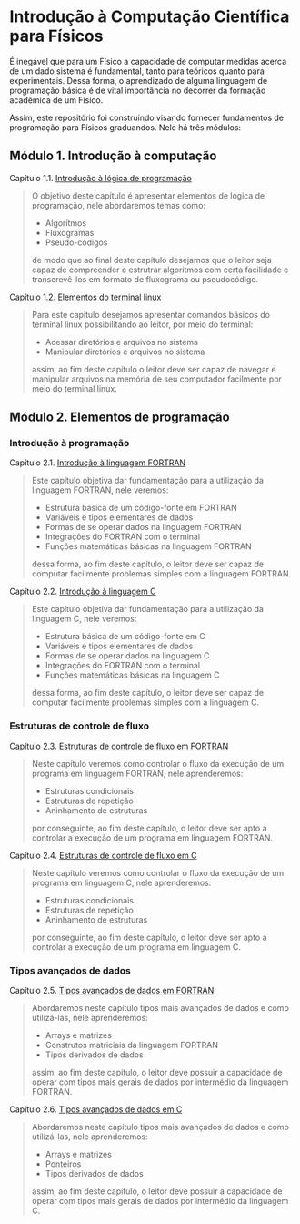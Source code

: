 #   Introdução à Computação Científica para Físicos

É inegável que para um Físico a capacidade de computar medidas acerca de um dado sistema é fundamental, tanto para teóricos quanto para experimentais. Dessa forma, o aprendizado de alguma linguagem de programação básica é de vital importância no decorrer da formação acadêmica de um Físico.

Assim, este repositório foi construindo visando fornecer fundamentos de programação para Físicos graduandos. Nele há três módulos:

##  Módulo 1. Introdução à computação

Capítulo 1.1. [Introdução à lógica de programação](./1/1/main.md)

> O objetivo deste capítulo é apresentar elementos de lógica de programação, nele abordaremos temas como:
> 
> - Algorítmos
> - Fluxogramas
> - Pseudo-códigos
> 
> de modo que ao final deste capítulo desejamos que o leitor seja capaz de compreender e estrutrar algoritmos com certa facilidade e transcrevê-los em formato de fluxograma ou pseudocódigo.

Capítulo 1.2. [Elementos do terminal linux](./1/2/main.md)

> Para este capítulo desejamos apresentar comandos básicos do terminal linux possibilitando ao leitor, por meio do terminal:
> 
> - Acessar diretórios e arquivos no sistema
> - Manipular diretórios e arquivos no sistema
> 
> assim, ao fim deste capítulo o leitor deve ser capaz de navegar e manipular arquivos na memória de seu computador facilmente por meio do terminal linux.
## Módulo 2. Elementos de programação

### Introdução à programação

Capítulo 2.1. [Introdução à linguagem FORTRAN](./FORTRAN/1/main.md)

> Este capítulo objetiva dar fundamentação para a utilização da linguagem FORTRAN, nele veremos:
> 
> - Estrutura básica de um código-fonte em FORTRAN
> - Variáveis e tipos elementares de dados
> - Formas de se operar dados na linguagem FORTRAN
> - Integrações do FORTRAN com o terminal
> - Funções matemáticas básicas na linguagem FORTRAN
>
> dessa forma, ao fim deste capítulo, o leitor deve ser capaz de computar facilmente problemas simples com a linguagem FORTRAN.

Capítulo 2.2. [Introdução à linguagem C](./C/1/main.md)

> Este capítulo objetiva dar fundamentação para a utilização da linguagem C, nele veremos:
> 
> - Estrutura básica de um código-fonte em C
> - Variáveis e tipos elementares de dados
> - Formas de se operar dados na linguagem C
> - Integrações do FORTRAN com o terminal
> - Funções matemáticas básicas na linguagem C
>
> dessa forma, ao fim deste capítulo, o leitor deve ser capaz de computar facilmente problemas simples com a linguagem C.

### Estruturas de controle de fluxo

Capítulo 2.3. [Estruturas de controle de fluxo em FORTRAN](./FORTRAN/2/main.md)

> Neste capítulo veremos como controlar o fluxo da execução de um programa em linguagem FORTRAN, nele aprenderemos:
>
> - Estruturas condicionais
> - Estruturas de repetição
> - Aninhamento de estruturas
>
> por conseguinte, ao fim deste capítulo, o leitor deve ser apto a controlar a execução de um programa em linguagem FORTRAN.

Capítulo 2.4. [Estruturas de controle de fluxo em C](./C/2/main.md)

> Neste capítulo veremos como controlar o fluxo da execução de um programa em linguagem C, nele aprenderemos:
>
> - Estruturas condicionais
> - Estruturas de repetição
> - Aninhamento de estruturas
>
> por conseguinte, ao fim deste capítulo, o leitor deve ser apto a controlar a execução de um programa em linguagem C.

### Tipos avançados de dados

Capítulo 2.5. [Tipos avançados de dados em FORTRAN](./FORTRAN/3/main.md)

> Abordaremos neste capítulo tipos mais avançados de dados e como utilizá-las, nele aprenderemos:
>
> - Arrays e matrizes
> - Construtos matriciais da linguagem FORTRAN
> - Tipos derivados de dados
>
> assim, ao fim deste capítulo, o leitor deve possuir a capacidade de operar com tipos mais gerais de dados por intermédio da linguagem FORTRAN.

Capítulo 2.6. [Tipos avançados de dados em C](./C/3/main.md)

> Abordaremos neste capítulo tipos mais avançados de dados e como utilizá-las, nele aprenderemos:
>
> - Arrays e matrizes
> - Ponteiros
> - Tipos derivados de dados
>
> assim, ao fim deste capítulo, o leitor deve possuir a capacidade de operar com tipos mais gerais de dados por intermédio da linguagem C.
